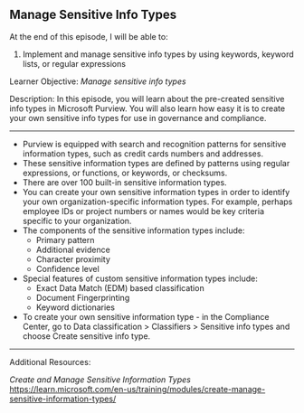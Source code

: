 ## Manage Sensitive Info Types
At the end of this episode, I will be able to:    

1. Implement and manage sensitive info types by using keywords, keyword lists, or regular expressions

Learner Objective: *Manage sensitive info types*    

Description: In this episode, you will learn about the pre-created sensitive info types in Microsoft Purview. You will also learn how easy it is to create your own sensitive info types for use in governance and compliance. 

----------

* Purview is equipped with search and recognition patterns for sensitive information types, such as credit cards numbers and addresses. 
* These sensitive information types are defined by patterns using regular expressions, or functions, or keywords, or checksums. 
* There are over 100 built-in sensitive information types. 
* You can create your own sensitive information types in order to identify your own organization-specific information types. For example, perhaps employee IDs or project numbers or names would be key criteria specific to your organization. 
* The components of the sensitive information types include: 
	- Primary pattern
	- Additional evidence 
	- Character proximity 
	- Confidence level 
* Special features of custom sensitive information types include:
	- Exact Data Match (EDM) based classification 
	- Document Fingerprinting
	- Keyword dictionaries 
* To create your own sensitive information type - in the Compliance Center, go to Data classification > Classifiers > Sensitive info types and choose Create sensitive info type.

-----------

Additional Resources:

*Create and Manage Sensitive Information Types*
https://learn.microsoft.com/en-us/training/modules/create-manage-sensitive-information-types/